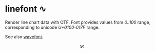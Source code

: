 # linefont ∿

Render line chart data with OTF. Font provides values from _0..100_ range, corresponding to unicode _U+0100-017F_ range.

See also [wavefont](https://github.com/a-vis/wavefont).

<p align="center">🕉<p>
